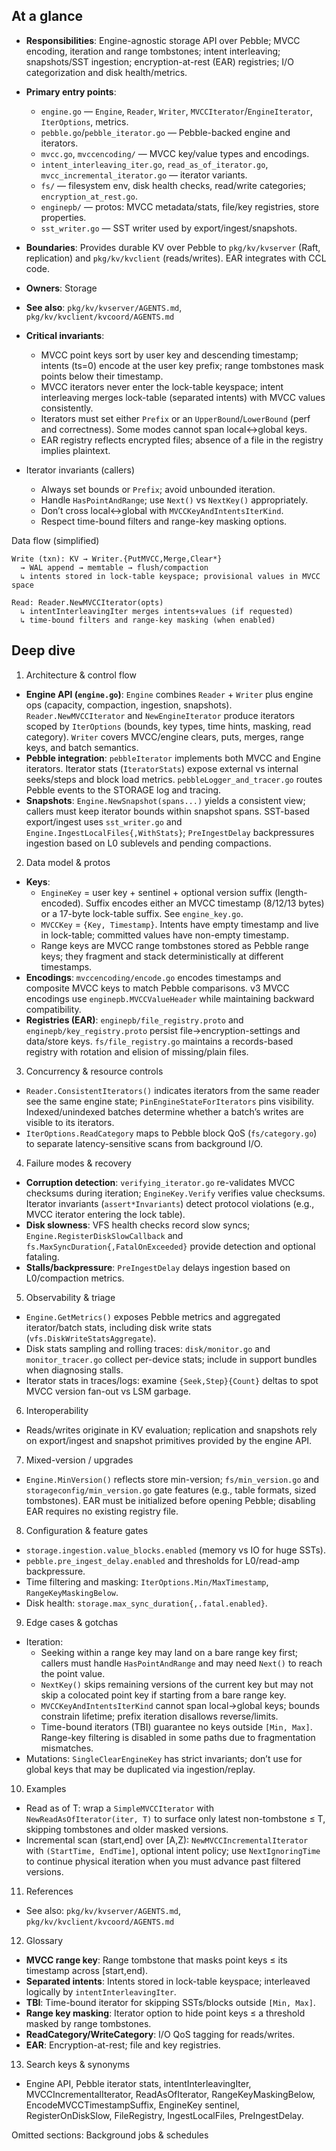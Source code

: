 ## At a glance

- **Responsibilities**: Engine-agnostic storage API over Pebble; MVCC encoding, iteration and range tombstones; intent interleaving; snapshots/SST ingestion; encryption-at-rest (EAR) registries; I/O categorization and disk health/metrics.
- **Primary entry points**:
  - `engine.go` — `Engine`, `Reader`, `Writer`, `MVCCIterator`/`EngineIterator`, `IterOptions`, metrics.
  - `pebble.go`/`pebble_iterator.go` — Pebble-backed engine and iterators.
  - `mvcc.go`, `mvccencoding/` — MVCC key/value types and encodings.
  - `intent_interleaving_iter.go`, `read_as_of_iterator.go`, `mvcc_incremental_iterator.go` — iterator variants.
  - `fs/` — filesystem env, disk health checks, read/write categories; `encryption_at_rest.go`.
  - `enginepb/` — protos: MVCC metadata/stats, file/key registries, store properties.
  - `sst_writer.go` — SST writer used by export/ingest/snapshots.
- **Boundaries**: Provides durable KV over Pebble to `pkg/kv/kvserver` (Raft, replication) and `pkg/kv/kvclient` (reads/writes). EAR integrates with CCL code.
- **Owners**: Storage
- **See also**: `pkg/kv/kvserver/AGENTS.md`, `pkg/kv/kvclient/kvcoord/AGENTS.md`
- **Critical invariants**:
  - MVCC point keys sort by user key and descending timestamp; intents (ts=0) encode at the user key prefix; range tombstones mask points below their timestamp.
  - MVCC iterators never enter the lock-table keyspace; intent interleaving merges lock-table (separated intents) with MVCC values consistently.
  - Iterators must set either `Prefix` or an `UpperBound`/`LowerBound` (perf and correctness). Some modes cannot span local↔global keys.
  - EAR registry reflects encrypted files; absence of a file in the registry implies plaintext.

- Iterator invariants (callers)
  - Always set bounds or `Prefix`; avoid unbounded iteration.
  - Handle `HasPointAndRange`; use `Next()` vs `NextKey()` appropriately.
  - Don’t cross local↔global with `MVCCKeyAndIntentsIterKind`.
  - Respect time-bound filters and range-key masking options.

Data flow (simplified)

```
Write (txn): KV → Writer.{PutMVCC,Merge,Clear*}
  → WAL append → memtable → flush/compaction
  ↳ intents stored in lock-table keyspace; provisional values in MVCC space

Read: Reader.NewMVCCIterator(opts)
  ↳ intentInterleavingIter merges intents+values (if requested)
  ↳ time-bound filters and range-key masking (when enabled)
```

## Deep dive
1) Architecture & control flow

- **Engine API (`engine.go`)**: `Engine` combines `Reader` + `Writer` plus engine ops (capacity, compaction, ingestion, snapshots). `Reader.NewMVCCIterator` and `NewEngineIterator` produce iterators scoped by `IterOptions` (bounds, key types, time hints, masking, read category). `Writer` covers MVCC/engine clears, puts, merges, range keys, and batch semantics.
- **Pebble integration**: `pebbleIterator` implements both MVCC and Engine iterators. Iterator stats (`IteratorStats`) expose external vs internal seeks/steps and block load metrics. `pebbleLogger_and_tracer.go` routes Pebble events to the STORAGE log and tracing.
- **Snapshots**: `Engine.NewSnapshot(spans...)` yields a consistent view; callers must keep iterator bounds within snapshot spans. SST-based export/ingest uses `sst_writer.go` and `Engine.IngestLocalFiles{,WithStats}`; `PreIngestDelay` backpressures ingestion based on L0 sublevels and pending compactions.

2) Data model & protos

- **Keys**:
  - `EngineKey` = user key + sentinel + optional version suffix (length-encoded). Suffix encodes either an MVCC timestamp (8/12/13 bytes) or a 17-byte lock-table suffix. See `engine_key.go`.
  - `MVCCKey` = `{Key, Timestamp}`. Intents have empty timestamp and live in lock-table; committed values have non-empty timestamp.
  - Range keys are MVCC range tombstones stored as Pebble range keys; they fragment and stack deterministically at different timestamps.
- **Encodings**: `mvccencoding/encode.go` encodes timestamps and composite MVCC keys to match Pebble comparisons. v3 MVCC encodings use `enginepb.MVCCValueHeader` while maintaining backward compatibility.
- **Registries (EAR)**: `enginepb/file_registry.proto` and `enginepb/key_registry.proto` persist file→encryption-settings and data/store keys. `fs/file_registry.go` maintains a records-based registry with rotation and elision of missing/plain files.

3) Concurrency & resource controls

- `Reader.ConsistentIterators()` indicates iterators from the same reader see the same engine state; `PinEngineStateForIterators` pins visibility. Indexed/unindexed batches determine whether a batch’s writes are visible to its iterators.
- `IterOptions.ReadCategory` maps to Pebble block QoS (`fs/category.go`) to separate latency-sensitive scans from background I/O.

4) Failure modes & recovery

- **Corruption detection**: `verifying_iterator.go` re-validates MVCC checksums during iteration; `EngineKey.Verify` verifies value checksums. Iterator invariants (`assert*Invariants`) detect protocol violations (e.g., MVCC iterator entering the lock table).
- **Disk slowness**: VFS health checks record slow syncs; `Engine.RegisterDiskSlowCallback` and `fs.MaxSyncDuration{,FatalOnExceeded}` provide detection and optional fataling.
- **Stalls/backpressure**: `PreIngestDelay` delays ingestion based on L0/compaction metrics.

5) Observability & triage

- `Engine.GetMetrics()` exposes Pebble metrics and aggregated iterator/batch stats, including disk write stats (`vfs.DiskWriteStatsAggregate`).
- Disk stats sampling and rolling traces: `disk/monitor.go` and `monitor_tracer.go` collect per-device stats; include in support bundles when diagnosing stalls.
- Iterator stats in traces/logs: examine `{Seek,Step}{Count}` deltas to spot MVCC version fan-out vs LSM garbage.

6) Interoperability

- Reads/writes originate in KV evaluation; replication and snapshots rely on export/ingest and snapshot primitives provided by the engine API.

7) Mixed-version / upgrades

- `Engine.MinVersion()` reflects store min-version; `fs/min_version.go` and `storageconfig/min_version.go` gate features (e.g., table formats, sized tombstones). EAR must be initialized before opening Pebble; disabling EAR requires no existing registry file.

8) Configuration & feature gates

- `storage.ingestion.value_blocks.enabled` (memory vs IO for huge SSTs).
- `pebble.pre_ingest_delay.enabled` and thresholds for L0/read-amp backpressure.
- Time filtering and masking: `IterOptions.Min/MaxTimestamp`, `RangeKeyMaskingBelow`.
- Disk health: `storage.max_sync_duration{,.fatal.enabled}`.

9) Edge cases & gotchas

- Iteration:
  - Seeking within a range key may land on a bare range key first; callers must handle `HasPointAndRange` and may need `Next()` to reach the point value.
  - `NextKey()` skips remaining versions of the current key but may not skip a colocated point key if starting from a bare range key.
  - `MVCCKeyAndIntentsIterKind` cannot span local→global keys; bounds constrain lifetime; prefix iteration disallows reverse/limits.
  - Time-bound iterators (TBI) guarantee no keys outside `[Min, Max]`. Range-key filtering is disabled in some paths due to fragmentation mismatches.
- Mutations: `SingleClearEngineKey` has strict invariants; don’t use for global keys that may be duplicated via ingestion/replay.

10) Examples

- Read as of T: wrap a `SimpleMVCCIterator` with `NewReadAsOfIterator(iter, T)` to surface only latest non-tombstone ≤ T, skipping tombstones and older masked versions.
- Incremental scan (start,end] over [A,Z): `NewMVCCIncrementalIterator` with `(StartTime, EndTime]`, optional intent policy; use `NextIgnoringTime` to continue physical iteration when you must advance past filtered versions.

11) References

- See also: `pkg/kv/kvserver/AGENTS.md`, `pkg/kv/kvclient/kvcoord/AGENTS.md`

12) Glossary

- **MVCC range key**: Range tombstone that masks point keys ≤ its timestamp across [start,end).
- **Separated intents**: Intents stored in lock-table keyspace; interleaved logically by `intentInterleavingIter`.
- **TBI**: Time-bound iterator for skipping SSTs/blocks outside `[Min, Max]`.
- **Range key masking**: Iterator option to hide point keys ≤ a threshold masked by range tombstones.
- **ReadCategory/WriteCategory**: I/O QoS tagging for reads/writes.
- **EAR**: Encryption-at-rest; file and key registries.

13) Search keys & synonyms

- Engine API, Pebble iterator stats, intentInterleavingIter, MVCCIncrementalIterator, ReadAsOfIterator, RangeKeyMaskingBelow, EncodeMVCCTimestampSuffix, EngineKey sentinel, RegisterOnDiskSlow, FileRegistry, IngestLocalFiles, PreIngestDelay.

Omitted sections: Background jobs & schedules
